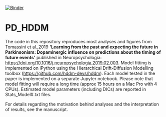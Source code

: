 [![Binder](https://mybinder.org/badge_logo.svg)](https://mybinder.org/v2/gh/ale-tom/PD_HDDM/HEAD)
# PD_HDDM 
The code in this repository reproduces most analyses and figures from Tomassini et al.,2019 **'Learning from the past and expecting the future in Parkinsonism: Dopaminergic influence on predictions about the timing of future events'** published in Neuropsychologia: https://doi.org/10.1016/j.neuropsychologia.2019.02.003.
Model fitting is implemented on iPython using the Hierarchical Drift-Diffusion Modelling toolbox (https://github.com/hddm-devs/hddm). Each model tested in the paper is implemented on a separate Jupyter notebook. Please note that model fitting will require a long time (approx 15 hours on a Mac Pro with 4 CPUs). Estimated model parameters (including DICs) are reported in Stats_Model#.txt files.

For details regarding the motivation behind analyses and the interpretation of results, see the manuscript.
